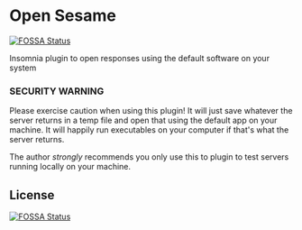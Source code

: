# Open Sesame
[![FOSSA Status](https://app.fossa.com/api/projects/git%2Bgithub.com%2Fpfouilloux%2Finsomnia-plugin-sesame.svg?type=shield)](https://app.fossa.com/projects/git%2Bgithub.com%2Fpfouilloux%2Finsomnia-plugin-sesame?ref=badge_shield)

Insomnia plugin to open responses using the default software on your system

### SECURITY WARNING
Please exercise caution when using this plugin! 
It will just save whatever the server returns in a temp file and open that using the default app on your machine.
It will happily run executables on your computer if that's what the server returns.

The author *strongly* recommends you only use this to plugin to test servers running locally on your machine.

## License
[![FOSSA Status](https://app.fossa.com/api/projects/git%2Bgithub.com%2Fpfouilloux%2Finsomnia-plugin-sesame.svg?type=large)](https://app.fossa.com/projects/git%2Bgithub.com%2Fpfouilloux%2Finsomnia-plugin-sesame?ref=badge_large)